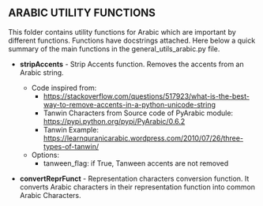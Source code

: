 ## ARABIC UTILITY FUNCTIONS

This folder contains utility functions for Arabic which are important by different functions.
Functions have docstrings attached.
Here below a quick summary of the main functions in the general_utils_arabic.py file.

* __stripAccents__ - Strip Accents function. Removes the accents from an Arabic string.
	* Code inspired from: 
		* https://stackoverflow.com/questions/517923/what-is-the-best-way-to-remove-accents-in-a-python-unicode-string
		* Tanwin Characters from Source code of PyArabic module: https://pypi.python.org/pypi/PyArabic/0.6.2
		* Tanwin Example: https://learnquranicarabic.wordpress.com/2010/07/26/three-types-of-tanwin/
	* Options:
		* tanween_flag: if True, Tanween accents are not removed

* __convertReprFunct__ - Representation characters conversion function. It converts Arabic characters in their representation function into common Arabic Characters.
